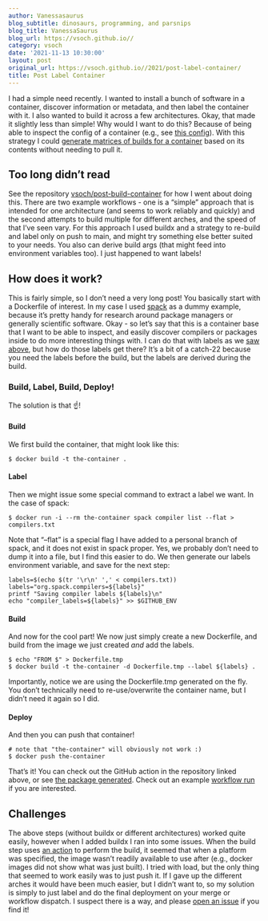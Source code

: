 ```yaml
---
author: Vanessasaurus
blog_subtitle: dinosaurs, programming, and parsnips
blog_title: VanessaSaurus
blog_url: https://vsoch.github.io//
category: vsoch
date: '2021-11-13 10:30:00'
layout: post
original_url: https://vsoch.github.io//2021/post-label-container/
title: Post Label Container
---
```


<p>I had a simple need recently. I wanted to install a bunch of software in a container,
discover information or metadata, and then label the container with it. I also wanted to build
it across a few architectures. Okay, that made it slightly less than simple! Why would I want to do this?
Because of being able to inspect the config of a container (e.g., see <a href="https://crane.ggcr.dev/config/ghcr.io/buildsi/spack-ubuntu-18.04:latest@sha256:01f0fe7f5ed2b67daca4036332b395acf2bbf0db8514ce921293a822ec1c8b66" target="_blank">this config</a>).
With this strategy I could <a href="https://twitter.com/vsoch/status/1458850314166030343" target="_blank">generate matrices of builds for a container</a> based on its contents without needing to pull it.</p>

<h2 id="too-long-didnt-read">Too long didn’t read</h2>

<p>See the repository <a href="https://github.com/vsoch/post-label-container" target="_blank">vsoch/post-build-container</a> for
how I went about doing this. There are two example workflows - one is a “simple” approach that is intended for one architecture (and seems to work reliably and quickly) and the second attempts to build multiple for different arches, and the speed of that I’ve seen vary. For this approach I used buildx and a strategy to re-build and label only on push to main, and might try something else better suited to your needs. You also can derive build args (that might feed into environment variables too). I just happened to want labels!</p>

<h2 id="how-does-it-work">How does it work?</h2>

<p>This is fairly simple, so I don’t need a very long post! You basically start with a Dockerfile of
interest. In my case I used <a href="https://github.com/vsoch/post-label-container/blob/main/Dockerfile" target="_blank">spack</a>
 as a dummy example, because it’s pretty handy for research around package managers or
 generally scientific software. Okay - so let’s say that this is a container base that I want to be able to inspect, and easily discover compilers or packages inside to do more interesting things with. I can do that with labels as we <a href="https://crane.ggcr.dev/config/ghcr.io/buildsi/spack-ubuntu-18.04:latest@sha256:01f0fe7f5ed2b67daca4036332b395acf2bbf0db8514ce921293a822ec1c8b66" target="_blank">saw above</a>,
but how do those labels get there? It’s a bit of a catch-22 because you need the labels before the build, but the labels are derived during 
the build.</p>

<h3 id="build-label-build-deploy">Build, Label, Build, Deploy!</h3>

<p>The solution is that ☝️!</p>

<h4 id="build">Build</h4>

<p>We first build the container, that might look like this:</p>

<div class="language-bash highlighter-rouge"><div class="highlight"><pre class="highlight"><code><span class="nv">$ </span>docker build <span class="nt">-t</span> the-container <span class="nb">.</span>
</code></pre></div></div>

<h4 id="label">Label</h4>

<p>Then we might issue some special command to extract a label we want. In the case of spack:</p>

<div class="language-bash highlighter-rouge"><div class="highlight"><pre class="highlight"><code><span class="nv">$ </span>docker run <span class="nt">-i</span> <span class="nt">--rm</span> the-container spack compiler list <span class="nt">--flat</span> <span class="o">&gt;</span> compilers.txt
</code></pre></div></div>
<p>Note that “–flat” is a special flag I have added to a personal branch of spack, and it does
not exist in spack proper. Yes, we probably don’t need to dump it into a file, but I find this
easier to do. We then generate our labels environment variable, and save for the next step:</p>

<div class="language-bash highlighter-rouge"><div class="highlight"><pre class="highlight"><code><span class="nv">labels</span><span class="o">=</span><span class="si">$(</span><span class="nb">echo</span> <span class="si">$(</span><span class="nb">tr</span> <span class="s1">'\r\n'</span> <span class="s1">','</span> &lt; compilers.txt<span class="si">))</span>
<span class="nv">labels</span><span class="o">=</span><span class="s2">"org.spack.compilers=</span><span class="k">${</span><span class="nv">labels</span><span class="k">}</span><span class="s2">"</span>
<span class="nb">printf</span> <span class="s2">"Saving compiler labels </span><span class="k">${</span><span class="nv">labels</span><span class="k">}</span><span class="se">\n</span><span class="s2">"</span>         
<span class="nb">echo</span> <span class="s2">"compiler_labels=</span><span class="k">${</span><span class="nv">labels</span><span class="k">}</span><span class="s2">"</span> <span class="o">&gt;&gt;</span> <span class="nv">$GITHUB_ENV</span>
</code></pre></div></div>

<h4 id="build-1">Build</h4>

<p>And now for the cool part! We now just simply create a new Dockerfile, and build from the image
we just created <em>and</em> add the labels.</p>

<div class="language-bash highlighter-rouge"><div class="highlight"><pre class="highlight"><code><span class="nv">$ </span><span class="nb">echo</span> <span class="s2">"FROM $"</span> <span class="o">&gt;</span> Dockerfile.tmp
<span class="nv">$ </span>docker build <span class="nt">-t</span> the-container <span class="nt">-d</span> Dockerfile.tmp <span class="nt">--label</span> <span class="k">${</span><span class="nv">labels</span><span class="k">}</span> <span class="nb">.</span>
</code></pre></div></div>

<p>Importantly, notice we are using the Dockerfile.tmp generated on the fly. You don’t technically
need to re-use/overwrite the container name, but I didn’t need it again so I did.</p>

<h4 id="deploy">Deploy</h4>

<p>And then you can push that container!</p>

<div class="language-bash highlighter-rouge"><div class="highlight"><pre class="highlight"><code><span class="c"># note that "the-container" will obviously not work :)</span>
<span class="nv">$ </span>docker push the-container
</code></pre></div></div>

<p>That’s it! You can check out the GitHub action in the repository linked above,
or see <a href="https://github.com/vsoch/post-label-container/pkgs/container/spack-ubuntu-20.04" target="_blank">the package generated</a>.
Check out an example <a href="https://github.com/vsoch/post-label-container/actions/runs/1457327677" target="_blank">workflow run</a> if you
are interested.</p>

<h2 id="challenges">Challenges</h2>

<p>The above steps (without buildx or different architectures) worked quite easily, however when I added buildx I ran into some issues.
When the build step uses <a href="https://github.com/docker/build-push-action" target="_blank">an action</a> to perform the build, it seemed that when a platform was specified, the image wasn’t readily available to use after (e.g., docker images did not show what was just built). I tried with load, but the only thing that seemed to work easily was to just push it. If I gave up the different arches it would have been much easier, but I didn’t want to, so my solution is simply to just label and do the final deployment on your merge or workflow dispatch. I suspect there is a way, and please  <a href="https://github.com/vsoch/post-label-container/issues" target="_blank">open an issue</a> if you find it!</p>